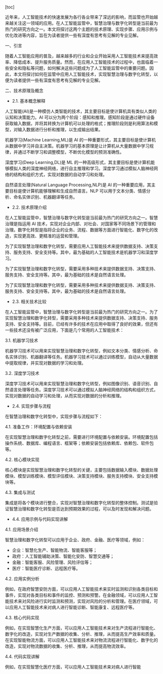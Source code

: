 
[toc]                    
                
                
近年来，人工智能技术的快速发展为各行各业带来了深远的影响，而监管也开始越来越关注这一领域的应用。在人工智能监管中，智慧治理与数字化转型是当前最为热门的研究方向之一。本文将探讨这两个主题的技术原理、实现步骤、应用示例与优化改进等内容，旨在为读者提供一些有深度有思考有见解的专业见解。

一、引言

随着人工智能应用的普及，越来越多的行业和企业开始采用人工智能技术来提高效率、降低成本、提升服务质量。然而，在应用人工智能技术的过程中，也面临着一些安全和隐私等问题，如何解决这些问题成为了人工智能监管中的重要问题。因此，本文将探讨如何在监管中应用人工智能技术，实现智慧治理与数字化转型，以便为读者提供一些有深度有思考有见解的专业见解。

二、技术原理及概念

- 2.1. 基本概念解释

人工智能(AI)是一种模仿人类智能的技术，其主要目标是使计算机具有类似人类的认知和决策能力。AI 可以分为两个阶段：感知和推理。感知阶段是通过硬件设备获取输入数据，并将其转换为计算机可以处理的格式；推理阶段则是利用算法和模型，对输入数据进行分析和推理，以生成输出结果。

机器学习(Machine Learning,ML)是 AI 的一种重要形式，其主要目标是使计算机从数据中学习并自主决策。机器学习的基本原理是让计算机从大量数据中学习规律，并通过不断学习和调整模型，不断优化模型的预测准确性。

深度学习(Deep Learning,DL)是 ML 的一种高级形式，其主要目标是使计算机能够模拟人类的深度神经网络，进行自主推理和学习。深度学习通过模拟人脑神经网络的结构和组织方式，实现对数据的自动学习和处理。

自然语言处理(Natural Language Processing,NLP)是 AI 的一种重要应用，其主要目标是使计算机能够理解和生成自然语言。NLP 可以用于文本分类、情感分析、命名实体识别、机器翻译等任务。

- 2.2. 技术原理介绍

在人工智能监管中，智慧治理与数字化转型是当前最为热门的研究方向之一。智慧治理是指运用 AI 技术，实现对企业内部、对社会、对国家等不同场景下的管理和治理。数字化转型是指将企业的业务、流程、数据等方面进行智能化、数字化的改造，实现更高效、更精准的运营和管理。

为了实现智慧治理和数字化转型，需要应用人工智能技术来提供数据支持、决策支持、服务支持、安全支持等。其中，最为基础的人工智能技术是机器学习和深度学习。

为了实现智慧治理和数字化转型，需要采用多种技术来提供数据支持、决策支持、服务支持、安全支持等。其中，最为基础的技术是自然语言处理。

为了实现智慧治理和数字化转型，需要采用多种技术来提供数据支持、决策支持、服务支持、安全支持等。其中，最为基础的技术是自然语言处理。

- 2.3. 相关技术比较

在人工智能监管中，智慧治理与数字化转型是当前最为热门的研究方向之一。为了实现智慧治理和数字化转型，需要采用多种技术来提供数据支持、决策支持、服务支持、安全支持等。目前，已经有许多的技术在应用中取得了良好的效果，但还有一些技术还没有被广泛应用，下面是几个常用的人工智能技术：

3.1. 机器学习技术

机器学习技术可以用来实现智慧治理和数字化转型，例如文本分类、情感分析、命名实体识别、机器翻译等任务。机器学习技术可以通过训练模型，自动从大量数据中提取规律，并实现对数据的学习和处理。

3.2. 深度学习技术

深度学习技术可以用来实现智慧治理和数字化转型，例如图像识别、语音识别、自然语言处理等任务。深度学习技术可以通过模拟人脑神经网络的结构和组织方式，实现对数据的自动学习和处理，从而实现对数据的分析和推理。

- 2.4. 实现步骤与流程

在智慧治理和数字化转型中，实现步骤与流程如下：

4.1. 准备工作：环境配置与依赖安装

在实现智慧治理和数字化转型之前，需要进行环境配置与依赖安装。环境配置包括操作系统、数据库、编程语言、框架等；依赖安装包括依赖库、依赖包、软件包等。

4.2. 核心模块实现

核心模块是实现智慧治理和数字化转型的关键，主要包括数据输入模块、数据处理模块、模型训练模块、模型评估模块、决策支持模块、服务支持模块、安全支持模块等。

4.3. 集成与测试

集成是将各个模块进行整合，实现对智慧治理和数字化转型的整体控制。测试是验证智慧治理和数字化转型是否达到预期效果的过程，可以及时发现和解决问题。

- 4.4. 应用示例与代码实现讲解





4.1. 应用场景介绍

智慧治理和数字化转型可以应用于企业、政府、金融、医疗等领域，例如：

- 企业：智慧化生产、智能物流、智能客服等；
- 政府：人工智能辅助决策、智能化安防、智慧交通等；
- 金融：智能客服、风险管理、风险评估等；
- 医疗：智能医疗诊断、远程医疗等。

4.2. 应用实例分析

例如，在政府智慧安防方面，可以应用人工智能技术来实时监测和识别各类目标和事件，实现对各类目标和事件的监控、预测和预警。在金融领域，可以应用人工智能技术来对风险进行实时监测和预测，实现对风险的分析和管理。在医疗领域，可以应用人工智能技术来对病人进行智能诊断、智能康复、远程医疗等。

4.3. 核心代码实现

例如，在实现智慧化生产方面，可以应用人工智能技术来对生产流程进行智能化、数字化的改造，实现对生产数据的收集、分析、推理，从而提高生产效率和质量。在实现智能物流方面，可以应用人工智能技术来对物流流程进行智能化、数字化的改造，实现对物流数据的收集、分析、推理，从而提高物流效率。

4.4. 代码实现讲解

例如，在实现智慧化医疗方面，可以应用人工智能技术来对病人进行智能

